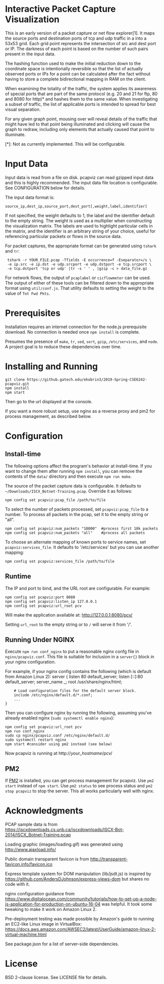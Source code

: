 Interactive Packet Capture Visualization
========================================

This is an early version of a packet capture or net flow explorer[1].  It
maps the source ports and destination ports of tcp and udp traffic in
a into a 53x53 grid. Each grid point represents the intersection of
src and dest port or IP. The darkness of each point is based on the
number of such pairs present in the input data.

The hashing function used to make the initial reduction down to the
coordinate space is intentionally reversible so that the list of
actually observed ports or IPs for a point can be calculated after the
fact without having to store a complete bidirectional mapping in RAM
on the client.

When examining the totality of the traffic, the system applies its
awareness of special ports that are part of the same protocol (e.g. 20
and 21 for ftp, 80 and 8080 for http)* and hashes them to the same
value. When investigating a subset of traffic, the list of applicable
ports is intended to spread for best visual separation.

For any given graph point, mousing over will reveal details of the
traffic that might have led to that point being illuminated and
clicking will cause the graph to redraw, including only elements that
actually caused that point to illuminate.


[*]: Not as currently implemented. This will be configurable.


Input Data
==========

Input data is read from a file on disk. pcapviz can read gzipped input
data and this is highly recommended. The input data file location is
configurable. See CONFIGURATION below for details.

The input data format is:

    source_ip,dest_ip,source_port,dest_port[,weight,label,identifier]

If not specified, the weight defaults to 1, the label and the
identifier default to the empty string. The weight is used as a
multiplier when constructing the visualization matrix. The labels are
used to highlight particular cells in the matrix, and the identifier
is an arbitrary string of your choice, useful for referencing
particular packets or flows in the source data.

For packet captures, the appropriate format can be generated using
`tshark` and `tr`:

     tshark -r YOUR_FILE.pcap -Tfields -E occurrence=f -Eseparator=/s \
     -e ip.src -e ip.dst -e udp.srcport -e udp.dstport -e tcp.srcport \
     -e tcp.dstport 'tcp or udp' |tr -s ' ' , |gzip -c > data_file.gz

For network flows, the output of `pcaplabel` or `cicflowmeter` can be
used.  The output of either of these tools can be filtered down to the
appropriate format using `util/conf.js`. That utility defaults to
setting the weight to the value of `Tot Fwd Pkts`.


Prerequisites
=============

Installation requires an internet connection for the node.js
prerequisite download. No connection is needed once `npm install` is
complete.

Presumes the presence of `make`, `tr`, `sed`, `sort`, `gzip`,
`/etc/services`, and `node`. A project goal is to reduce these
dependencies over time.


Installing and Running
======================

    git clone https://github.gatech.edu/ekobrin3/2019-Spring-CSE6242-pcapviz.git
    npm install
    npm start

Then go to the url displayed at the console.

If you want a more robust setup, use nginx as a reverse proxy and pm2
for process management, as described below.


Configuration
=============

Install-time
------------

The following options affect the program's behavior at
install-time. If you want to change them after running `npm install`,
you can remove the contents of the `data/` directory and then execute `npm
run make`.

The source of the packet capture data is configurable. It defaults to
`~/Downloads/ISCX_Botnet-Training.pcap`. Override it as follows:

    npm config set pcapviz:pcap_file /path/to/file

To select the number of packets processed, set `pcapviz:pcap_file` to a
number. To process all packets in the pcap, set it to the empty string
or "all".

    npm config set pcapviz:num_packets "10000"  #process first 10k packets
    npm config set pcapviz:num_packets "all"    #process all packets

To choose an alternate mapping of known ports to service names, set
`pcapviz:services_file`. It defaults to '/etc/services' but you can
use another mapping:

    npm config set pcapviz:services_file /path/to/file

Runtime
-------

The IP and port to bind, and the URL root are configurable.
For example:

    npm config set pcapviz:port 8080
    npm config set pcapviz:listen_ip 127.0.0.1
    npm config set pcapviz:url_root pcv

Will make the application available at: http://127.0.0.1:8080/pcv/

Setting `url_root` to the empty string or to `/` will serve it from '/'.

Running Under NGINX
-------------------

Execute `npm run conf_nginx` to put a reasonable nginx confg file in
`nginx/pcapviz.conf`. This file is suitable for inclusion in a
`server{}` block in your nginx configuration.

For example, if your nginx config contains the following (which is
default from Amazon Linux 2):
    server {
        listen       80 default_server;
        listen       [::]:80 default_server;
        server_name  _;
        root         /usr/share/nginx/html;

        # Load configuration files for the default server block.
        include /etc/nginx/default.d/*.conf;
        ...
    }

Then you can configure nginx by running the following, assuming you've
already enabled nginx (`sudo systemctl enable nginx`):

    npm config set pcapviz:url_root pcv
    npm run conf_nginx
    sudo cp nginx/pcapviz.conf /etc/nginx/default.d/
    sudo systemctl restart nginx
    npm start #consider using pm2 instead (see below)

Now pcapviz is running at http://*your_hostname*/pcv/


PM2
---

If [PM2](https://pm2.io) is installed, you can get process management
for pcapviz. Use `pm2 start` instead of `npm start`. Use `pm2 status`
to see process status and `pm2 stop pcapviz` to stop the server. This
all works particularly well with nginx.


Acknowledgments
===============

PCAP sample data is from
https://iscxdownloads.cs.unb.ca/iscxdownloads/ISCX-Bot-2014/ISCX_Botnet-Training.pcap

Loading graphic (images/loading.gif) was generated using
http://www.ajaxload.info/

Public domain transparent favicon is from
http://transparent-favicon.info/favicon.ico

Express template system for DOM manipulation (lib/jsdt.js) is inspired
by https://github.com/AndersDJohnson/express-views-dom but shares no
code with it.

nginx configuration guidance from
https://www.digitalocean.com/community/tutorials/how-to-set-up-a-node-js-application-for-production-on-ubuntu-16-04
was helpful. It took some tweaking to make it work on Amazon Linux 2.

Pre-deployment testing was made possible by Amazon's guide to running
an EC2-like Linux image in VirtualBox:
https://docs.aws.amazon.com/AWSEC2/latest/UserGuide/amazon-linux-2-virtual-machine.html

See package.json for a list of server-side dependencies.

License
=======

BSD 2-clause license. See LICENSE file for details.
